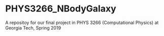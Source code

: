 # PHYS3266_NBodyGalaxy
A repositoy for our final project in PHYS 3266 (Computational Physics) at Georgia Tech, Spring 2019
